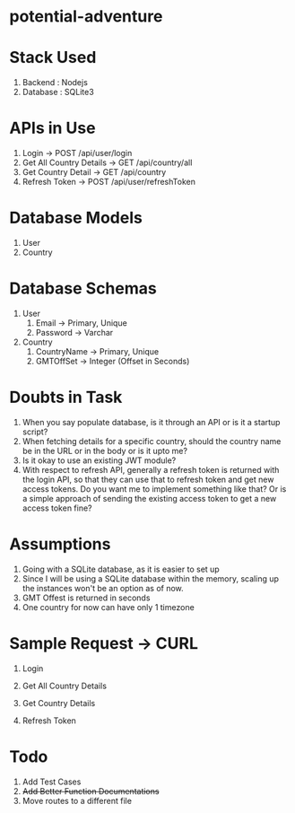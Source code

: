 # potential-adventure

# Stack Used
1. Backend : Nodejs
2. Database : SQLite3

# APIs in Use
1. Login -> POST /api/user/login
2. Get All Country Details -> GET /api/country/all
3. Get Country Detail -> GET /api/country
4. Refresh Token -> POST /api/user/refreshToken

# Database Models
1. User
2. Country

# Database Schemas
1. User
    1. Email -> Primary, Unique
    2. Password -> Varchar
2. Country
    1. CountryName -> Primary, Unique
    2. GMTOffSet -> Integer (Offset in Seconds)


# Doubts in Task
1. When you say populate database, is it through an API or is it a startup script?
2. When fetching details for a specific country, should the country name be in the URL or in the body or is it upto me?
3. Is it okay to use an existing JWT module?
4. With respect to refresh API, generally a refresh token is returned with the login API, so that they can use that to refresh token and get new access tokens. Do you want me to implement something like that? Or is a simple approach of sending the existing access token to get a new access token fine?

# Assumptions
1. Going with a SQLite database, as it is easier to set up
2. Since I will be using a SQLite database within the memory, scaling up the instances won't be an option as of now.
3. GMT Offest is returned in seconds
4. One country for now can have only 1 timezone

# Sample Request -> CURL
1. Login


2. Get All Country Details


3. Get Country Details


4. Refresh Token


# Todo
1. Add Test Cases
2. ~~Add Better Function Documentations~~
3. Move routes to a different file

